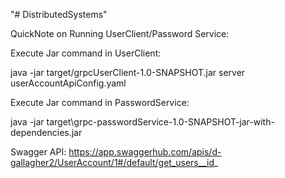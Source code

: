 "# DistributedSystems" 

QuickNote on Running UserClient/Password Service:

Execute Jar command in UserClient:

java -jar target/grpcUserClient-1.0-SNAPSHOT.jar server userAccountApiConfig.yaml

Execute Jar command in PasswordService:

java -jar target\grpc-passwordService-1.0-SNAPSHOT-jar-with-dependencies.jar

Swagger API:
https://app.swaggerhub.com/apis/d-gallagher2/UserAccount/1#/default/get_users__id_
